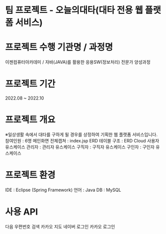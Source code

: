 # 팀 프로젝트 - 오늘의대타(대타 전용 웹 플랫폼 서비스)
# 프로젝트 수행 기관명 / 과정명
이젠컴퓨터아카데미 / 자바(JAVA)를 활용한 응용SW(정보처리) 전문가 양성과정

# 프로젝트 기간
2022.08 ~ 2022.10

# 프로젝트 개요
※일상생활 속에서 대타를 구하게 될 경우를 상정하여 기획한 웹 플랫폼 서비스입니다.
참여인원 : 6명
메인화면 전체캡쳐 : index.jsp
ERD 테이블 구조 : ERD Cloud
사용자 유스케이스
관리자 : 관리자 유스케이스
구직자 : 구직자 유스케이스
구인자 : 구인자 유스케이스
# 프로젝트 환경
IDE : Eclipse (Spring Framework)
언어 : Java
DB : MySQL
# 사용 API
다음 우편번호 검색
카카오 지도
네이버 로그인
카카오 로그인
